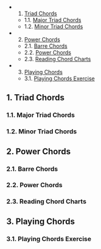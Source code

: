 <!-- vscode-markdown-toc -->
* 1. [Triad Chords](#TriadChords)
	* 1.1. [Major Triad Chords](#MajorTriadChords)
	* 1.2. [Minor Triad Chords](#MinorTriadChords)
* 2. [Power Chords](#PowerChords)
	* 2.1. [Barre Chords](#BarreChords)
	* 2.2. [Power Chords](#PowerChords-1)
	* 2.3. [Reading Chord Charts](#ReadingChordCharts)
* 3. [Playing Chords](#PlayingChords)
	* 3.1. [Playing Chords Exercise](#PlayingChordsExercise)

<!-- vscode-markdown-toc-config
	numbering=true
	autoSave=true
	/vscode-markdown-toc-config -->
<!-- /vscode-markdown-toc -->

##  1. <a name='TriadChords'></a>Triad Chords

###  1.1. <a name='MajorTriadChords'></a>Major Triad Chords

###  1.2. <a name='MinorTriadChords'></a>Minor Triad Chords

##  2. <a name='PowerChords'></a>Power Chords

###  2.1. <a name='BarreChords'></a>Barre Chords

###  2.2. <a name='PowerChords-1'></a>Power Chords

###  2.3. <a name='ReadingChordCharts'></a>Reading Chord Charts

##  3. <a name='PlayingChords'></a>Playing Chords

###  3.1. <a name='PlayingChordsExercise'></a>Playing Chords Exercise


